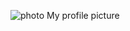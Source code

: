 ![photo](https://user-images.githubusercontent.com/102292643/160330427-e0716921-fc4b-44a1-9664-b1bfa71c6647.jpg)
My profile picture
